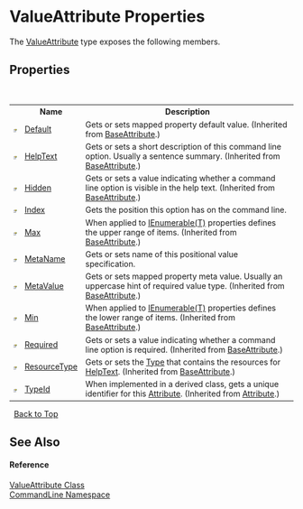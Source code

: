 # ValueAttribute Properties
 

The <a href="T_CommandLine_ValueAttribute">ValueAttribute</a> type exposes the following members.


## Properties
&nbsp;<table><tr><th></th><th>Name</th><th>Description</th></tr><tr><td>![Public property](media/pubproperty.gif "Public property")</td><td><a href="P_CommandLine_BaseAttribute_Default">Default</a></td><td>
Gets or sets mapped property default value.
 (Inherited from <a href="T_CommandLine_BaseAttribute">BaseAttribute</a>.)</td></tr><tr><td>![Public property](media/pubproperty.gif "Public property")</td><td><a href="P_CommandLine_BaseAttribute_HelpText">HelpText</a></td><td>
Gets or sets a short description of this command line option. Usually a sentence summary.
 (Inherited from <a href="T_CommandLine_BaseAttribute">BaseAttribute</a>.)</td></tr><tr><td>![Public property](media/pubproperty.gif "Public property")</td><td><a href="P_CommandLine_BaseAttribute_Hidden">Hidden</a></td><td>
Gets or sets a value indicating whether a command line option is visible in the help text.
 (Inherited from <a href="T_CommandLine_BaseAttribute">BaseAttribute</a>.)</td></tr><tr><td>![Public property](media/pubproperty.gif "Public property")</td><td><a href="P_CommandLine_ValueAttribute_Index">Index</a></td><td>
Gets the position this option has on the command line.</td></tr><tr><td>![Public property](media/pubproperty.gif "Public property")</td><td><a href="P_CommandLine_BaseAttribute_Max">Max</a></td><td>
When applied to <a href="https://docs.microsoft.com/dotnet/api/system.collections.generic.ienumerable-1" target="_blank">IEnumerable(T)</a> properties defines the upper range of items.
 (Inherited from <a href="T_CommandLine_BaseAttribute">BaseAttribute</a>.)</td></tr><tr><td>![Public property](media/pubproperty.gif "Public property")</td><td><a href="P_CommandLine_ValueAttribute_MetaName">MetaName</a></td><td>
Gets or sets name of this positional value specification.</td></tr><tr><td>![Public property](media/pubproperty.gif "Public property")</td><td><a href="P_CommandLine_BaseAttribute_MetaValue">MetaValue</a></td><td>
Gets or sets mapped property meta value. Usually an uppercase hint of required value type.
 (Inherited from <a href="T_CommandLine_BaseAttribute">BaseAttribute</a>.)</td></tr><tr><td>![Public property](media/pubproperty.gif "Public property")</td><td><a href="P_CommandLine_BaseAttribute_Min">Min</a></td><td>
When applied to <a href="https://docs.microsoft.com/dotnet/api/system.collections.generic.ienumerable-1" target="_blank">IEnumerable(T)</a> properties defines the lower range of items.
 (Inherited from <a href="T_CommandLine_BaseAttribute">BaseAttribute</a>.)</td></tr><tr><td>![Public property](media/pubproperty.gif "Public property")</td><td><a href="P_CommandLine_BaseAttribute_Required">Required</a></td><td>
Gets or sets a value indicating whether a command line option is required.
 (Inherited from <a href="T_CommandLine_BaseAttribute">BaseAttribute</a>.)</td></tr><tr><td>![Public property](media/pubproperty.gif "Public property")</td><td><a href="P_CommandLine_BaseAttribute_ResourceType">ResourceType</a></td><td>
Gets or sets the <a href="https://docs.microsoft.com/dotnet/api/system.type" target="_blank">Type</a> that contains the resources for <a href="P_CommandLine_BaseAttribute_HelpText">HelpText</a>.
 (Inherited from <a href="T_CommandLine_BaseAttribute">BaseAttribute</a>.)</td></tr><tr><td>![Public property](media/pubproperty.gif "Public property")</td><td><a href="https://docs.microsoft.com/dotnet/api/system.attribute.typeid#System_Attribute_TypeId" target="_blank">TypeId</a></td><td>
When implemented in a derived class, gets a unique identifier for this <a href="https://docs.microsoft.com/dotnet/api/system.attribute" target="_blank">Attribute</a>.
 (Inherited from <a href="https://docs.microsoft.com/dotnet/api/system.attribute" target="_blank">Attribute</a>.)</td></tr></table>&nbsp;
<a href="#valueattribute-properties">Back to Top</a>

## See Also


#### Reference
<a href="T_CommandLine_ValueAttribute">ValueAttribute Class</a><br /><a href="N_CommandLine">CommandLine Namespace</a><br />